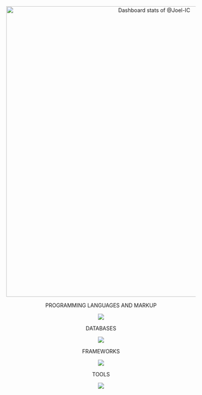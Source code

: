 <!-- Copy-paste in your Readme.md file -->
<div align="center">
  <a href="https://next.ossinsight.io/widgets/official/compose-user-dashboard-stats?user_id=119354492" target="_blank" style="display: block" align="center">
    <picture>
      <source media="(prefers-color-scheme: dark)" srcset="https://next.ossinsight.io/widgets/official/compose-user-dashboard-stats/thumbnail.png?user_id=119354492&image_size=auto&color_scheme=dark" width="771" height="auto">
      <img alt="Dashboard stats of @Joel-IC" src="https://next.ossinsight.io/widgets/official/compose-user-dashboard-stats/thumbnail.png?user_id=119354492&image_size=auto&color_scheme=light" width="771" height="auto">
    </picture>
  </a>
</div>
<!-- Made with [OSS Insight](https://ossinsight.io/) -->
<div align="center">
  <p>PROGRAMMING LANGUAGES AND MARKUP</p> 
  <p style="text-align: center;">
    <a href="https://skillicons.dev">
      <img src="https://skillicons.dev/icons?i=css,html,js,ts,java,php,py" />
    </a>
  </p>
  
  <p>DATABASES</p> 
  <p style="text-align: center;">
    <a href="https://skillicons.dev">
      <img src="https://skillicons.dev/icons?i=mongodb,firebase,mysql" />
    </a>
  </p>
  
  <p>FRAMEWORKS</p> 
  <p style="text-align: center;">
    <a href="https://skillicons.dev">
      <img src="https://skillicons.dev/icons?i=laravel,pytorch,tailwind,vue" />
    </a>
  </p>
  
  <p>TOOLS</p> 
  <p style="text-align: center;">
    <a href="https://skillicons.dev">
      <img src="https://skillicons.dev/icons?i=vscode,pycharm,androidstudio,arduino,idea,sublime,nodejs,cmake,github,git,npm,opencv,postman,robloxstudio,blender,figma,matlab,ps,unity" />
    </a>
  </p>
</div>


